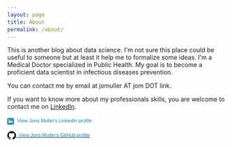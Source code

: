 ```yaml
---
layout: page
title: About
permalink: /about/
---
```


This is another blog about data science. I'm not sure this place could be useful to someone but at least it help me to formalize some ideas. I'm a Medical Doctor specialized in Public Health. My goal is to become a proficient data scientist in infectious diseases prevention.

You can contact me by email at jomuller AT jom DOT link.

If you want to know more about my professionals skills, you are welcome to contact me on [LinkedIn](http://fr.linkedin.com/in/jorismuller).

<a href="http://fr.linkedin.com/in/jorismuller" style="text-decoration:none;"><span style="font: 80% Arial,sans-serif; color:#0783B6;"><img src="/assets/logo_linkedin.png" width="20" height="15" alt="View Joris Muller's LinkedIn profile" style="vertical-align:middle;" border="0">&nbsp;View Joris Muller's LinkedIn profile</span></a>

<a href="https://github.com/jomuller">
<span style="font: 80% Arial,sans-serif; color:#0783B6;">
           <img src="/assets/GitHub-Mark-20px.png" width="20" height="20" alt="View Joris Muller's GitHub profile" style="vertical-align:middle;" border="0">      &nbsp;View Joris Muller's GitHub profile</span>
</a>
